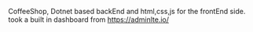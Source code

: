 CoffeeShop, Dotnet based backEnd and html,css,js for the frontEnd side. took a built in dashboard from https://adminlte.io/
